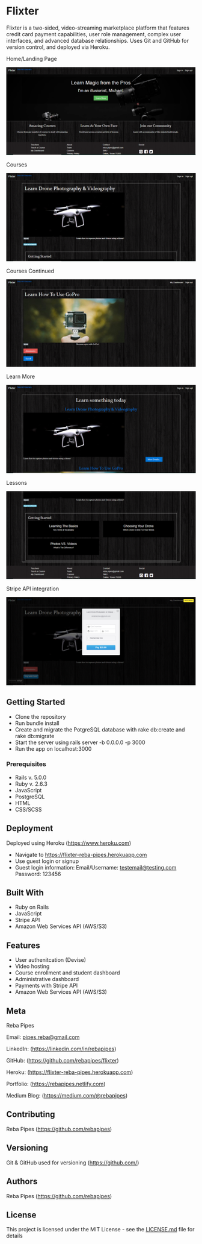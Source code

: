 # Flixter

Flixter is a two-sided, video-streaming marketplace platform that features credit card payment capabilities, user role management, complex user interfaces, and advanced database relationships. Uses Git and GitHub for version control, and deployed via Heroku.

Home/Landing Page

![](flixter_home.png)

Courses

![](flixter_drone.png)

Courses Continued

![](flixter_gopro.png)

Learn More

![](flixter_learnmore.png)

Lessons

![](flixter_lessons.png)

Stripe API integration

![](flixter_stripe.png)

## Getting Started

* Clone the repository
* Run bundle install
* Create and migrate the PotgreSQL database with rake db:create and rake db:migrate
* Start the server using rails server -b 0.0.0.0 -p 3000
* Run the app on localhost:3000

### Prerequisites

* Rails v. 5.0.0
* Ruby v. 2.6.3
* JavaScript
* PostgreSQL
* HTML
* CSS/SCSS

## Deployment

Deployed using Heroku (https://www.heroku.com)

* Navigate to https://flixter-reba-pipes.herokuapp.com
* Use guest login or signup
* Guest login information:
    Email/Username: testemail@testing.com
    Password: 123456

## Built With

* Ruby on Rails
* JavaScript
* Stripe API
* Amazon Web Services API (AWS/S3)

## Features

* User authenitcation (Devise)
* Video hosting
* Course enrollment and student dashboard
* Administrative dashboard
* Payments with Stripe API
* Amazon Web Services API (AWS/S3)

## Meta

Reba Pipes

Email: pipes.reba@gmail.com

LinkedIn: (https://linkedin.com/in/rebapipes)

GitHub: (https://github.com/rebapipes/flixter)

Heroku: (https://flixter-reba-pipes.herokuapp.com)

Portfolio: (https://rebapipes.netlify.com)

Medium Blog: (https://medium.com/@rebapipes)

## Contributing

Reba Pipes (https://github.com/rebapipes)

## Versioning

Git & GitHub used for versioning (https://github.com/) 

## Authors

Reba Pipes (https://github.com/rebapipes)

## License

This project is licensed under the MIT License - see the [LICENSE.md](LICENSE.md) file for details
